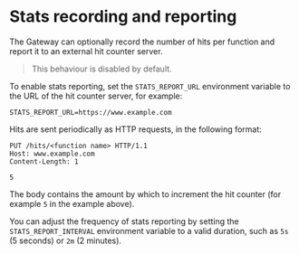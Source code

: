 # Stats recording and reporting

The Gateway can optionally record the number of hits per function and report it to an external hit counter server.

> This behaviour is disabled by default.

To enable stats reporting, set the `STATS_REPORT_URL` environment variable to the URL of the hit counter server, for example:

    STATS_REPORT_URL=https://www.example.com

Hits are sent periodically as HTTP requests, in the following format:

    PUT /hits/<function name> HTTP/1.1
    Host: www.example.com
    Content-Length: 1
    
    5

The body contains the amount by which to increment the hit counter (for example `5` in the example above).

You can adjust the frequency of stats reporting by setting the `STATS_REPORT_INTERVAL` environment variable to a valid duration, such as `5s` (5 seconds) or `2m` (2 minutes).
